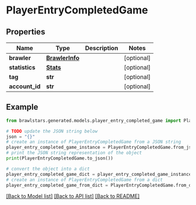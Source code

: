# PlayerEntryCompletedGame


## Properties

Name | Type | Description | Notes
------------ | ------------- | ------------- | -------------
**brawler** | [**BrawlerInfo**](BrawlerInfo.md) |  | [optional] 
**statistics** | [**Stats**](Stats.md) |  | [optional] 
**tag** | **str** |  | [optional] 
**account_id** | **str** |  | [optional] 

## Example

```python
from brawlstars.generated.models.player_entry_completed_game import PlayerEntryCompletedGame

# TODO update the JSON string below
json = "{}"
# create an instance of PlayerEntryCompletedGame from a JSON string
player_entry_completed_game_instance = PlayerEntryCompletedGame.from_json(json)
# print the JSON string representation of the object
print(PlayerEntryCompletedGame.to_json())

# convert the object into a dict
player_entry_completed_game_dict = player_entry_completed_game_instance.to_dict()
# create an instance of PlayerEntryCompletedGame from a dict
player_entry_completed_game_from_dict = PlayerEntryCompletedGame.from_dict(player_entry_completed_game_dict)
```
[[Back to Model list]](../README.md#documentation-for-models) [[Back to API list]](../README.md#documentation-for-api-endpoints) [[Back to README]](../README.md)


